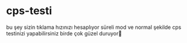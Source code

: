 # cps-testi
bu şey sizin tıklama hızınızı hesaplıyor süreli mod ve normal şekilde cps testinizi yapabilirsiniz birde çok güzel duruyor🤑
